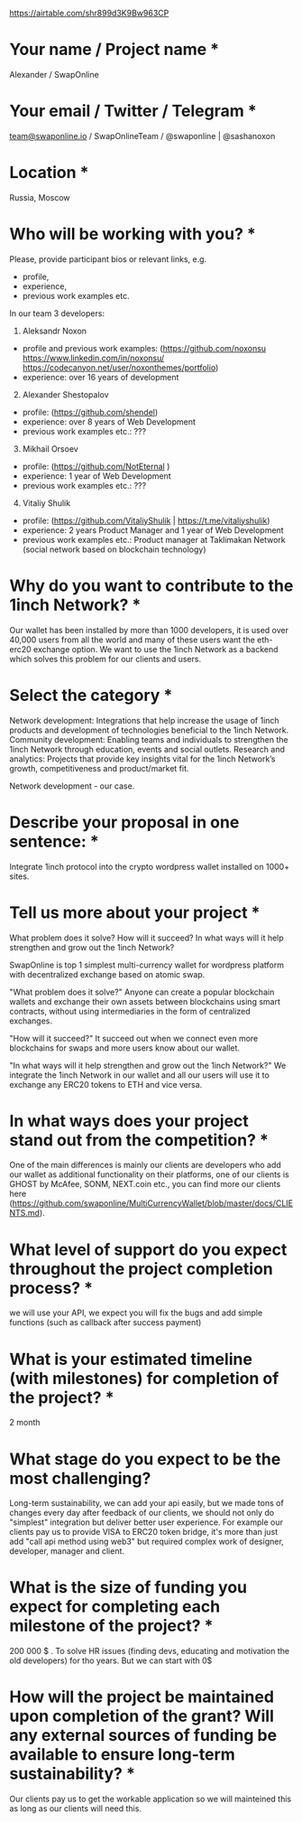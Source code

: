 https://airtable.com/shr899d3K9Bw963CP

# Your name / Project name *

Alexander / SwapOnline


# Your email / Twitter / Telegram *

team@swaponline.io / SwapOnlineTeam / @swaponline | @sashanoxon


# Location *

Russia, Moscow


# Who will be working with you? *
Please, provide participant bios or relevant links, e.g.
- profile,
- experience,
- previous work examples etc.

In our team 3 developers:

1) Aleksandr Noxon
- profile and previous work examples: (https://github.com/noxonsu https://www.linkedin.com/in/noxonsu/ https://codecanyon.net/user/noxonthemes/portfolio)
- experience: over 16 years of development

2) Alexander Shestopalov
- profile: (https://github.com/shendel)
- experience: over 8 years of Web Development
- previous work examples etc.: ???

3) Mikhail Orsoev
- profile: (https://github.com/NotEternal )
- experience: 1 year of Web Development
- previous work examples etc.: ???

4) Vitaliy Shulik
- profile: (https://github.com/VitaliyShulik | https://t.me/vitaliyshulik)
- experience: 2 years Product Manager and 1 year of Web Development
- previous work examples etc.: Product manager at Taklimakan Network (social network based on blockchain technology)


# Why do you want to contribute to the 1inch Network? *

Our wallet has been installed by more than 1000 developers, it is used over 40,000 users from all the world
and many of these users want the eth-erc20 exchange option.
We want to use the 1inch Network as a backend which solves this problem for our clients and users.


# Select the category *
Network development: Integrations that help increase the usage of 1inch products and development of technologies beneficial to the 1inch Network.
Community development: Enabling teams and individuals to strengthen the 1inch Network through education, events and social outlets.
Research and analytics: Projects that provide key insights vital for the 1inch Network’s growth, competitiveness and product/market fit.

Network development - our case.


# Describe your proposal in one sentence: *

Integrate 1inch protocol into the crypto wordpress wallet installed on 1000+ sites.


# Tell us more about your project *
What problem does it solve? How will it succeed? In what ways will it help strengthen and grow out the 1inch Network?

SwapOnline is top 1 simplest multi-currency wallet for wordpress platform with decentralized exchange based on atomic swap.

"What problem does it solve?"
Anyone can create a popular blockchain wallets and exchange their own assets between blockchains using smart contracts,
without using intermediaries in the form of centralized exchanges.

"How will it succeed?"
It succeed out when we connect even more blockchains for swaps and more users know about our wallet.

"In what ways will it help strengthen and grow out the 1inch Network?"
We integrate the 1inch Network in our wallet and all our users will use it to exchange any ERC20 tokens to ETH and vice versa.


# In what ways does your project stand out from the competition? *

One of the main differences is mainly our clients are developers who add our wallet as additional functionality on their platforms,
one of our clients is GHOST by McAfee, SONM, NEXT.coin etc., you can find more our clients here (https://github.com/swaponline/MultiCurrencyWallet/blob/master/docs/CLIENTS.md).


# What level of support do you expect throughout the project completion process? *

we will use your API, we expect you will fix the bugs and add simple functions (such as callback after success payment)

# What is your estimated timeline (with milestones) for completion of the project? *
2 month

# What stage do you expect to be the most challenging?
Long-term sustainability, we can add your api easily, but we made tons of changes every day after feedback of our clients, we should not only do "simplest" integration but deliver better user experience. For example our clients pay us to provide VISA to ERC20 token bridge, it's more than just add "call api method using web3" but required complex work of designer, developer, manager and client.

# What is the size of funding you expect for completing each milestone of the project? *
200 000 $ . To solve HR issues (finding devs, educating and motivation the old developers) for tho years. But we can start with 0$

# How will the project be maintained upon completion of the grant? Will any external sources of funding be available to ensure long-term sustainability? *
Our clients pay us to get the workable application so we will mainteined this as long as our clients will need this. 
